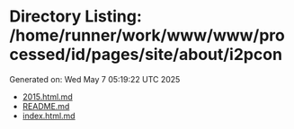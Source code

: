 # Directory Listing: /home/runner/work/www/www/processed/id/pages/site/about/i2pcon
Generated on: Wed May  7 05:19:22 UTC 2025

- [2015.html.md](2015.html.md)
- [README.md](README.md)
- [index.html.md](index.html.md)
